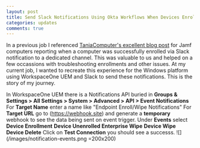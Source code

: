```yaml
---
layout: post
title: Send Slack Notifications Using Okta Workflows When Devices Enroll or are Wiped From Workspace One UEM
categories: updates
comments: true
---
```


In a previous job I referenced [TaniaComputer's excellent blog post](https://www.taniacomputer.com/?p=58) for Jamf computers reporting when a computer was successfully enrolled via Slack notification to a dedicated channel. This was valuable to us and helped on a few occassions with troubleshooting enrollments and other issues. 
At my current job, I wanted to recreate this experience for the Windows platform using WorkspaceOne UEM and Slack to send these notifications. This is the story of my journey. 

In WorkspaceOne UEM there is a Notifications API buried in 
**Groups & Settings > All Settings > System > Advanced > API > Event Notifications**
For **Target Name** enter a name like "Endpoint Enroll/Wipe Notifications"
For **Target URL** go to (https://webhook.site) and generate a **temporary** webhook to see the data being sent on event trigger.
Under **Events** select **Device Enrollment** **Device Unenrolled Enterprise Wipe** **Device Wipe** **Device Delete**
Click on **Test Connection** you should see a successs.
![](/images/notification-events.png =200x200)
